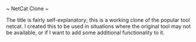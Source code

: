 ~ NetCat Clone ~

The title is fairly self-explanatory; this is a working clone of the popular tool netcat. I created this to be used in situations where the original tool may not be available, or if I want to add some additional functionality to it.